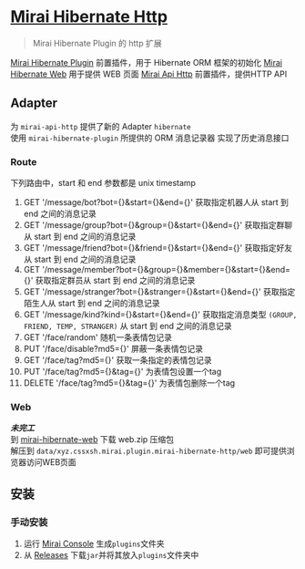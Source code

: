 # [Mirai Hibernate Http](https://github.com/cssxsh/mirai-hibernate-http)

> Mirai Hibernate Plugin 的 http 扩展

[Mirai Hibernate Plugin](https://github.com/cssxsh/mirai-hibernate-plugin) 前置插件，用于 Hibernate ORM 框架的初始化
[Mirai Hibernate Web](https://github.com/cssxsh/mirai-hibernate-web) 用于提供 WEB 页面 
[Mirai Api Http](https://github.com/project-mirai/mirai-api-http) 前置插件，提供HTTP API

## Adapter

为 `mirai-api-http` 提供了新的 Adapter `hibernate`  
使用 `mirai-hibernate-plugin` 所提供的 ORM 消息记录器 实现了历史消息接口

### Route

下列路由中，start 和 end 参数都是 unix timestamp

1. GET '/message/bot?bot={}&start={}&end={}' 
    获取指定机器人从 start 到 end 之间的消息记录
2. GET '/message/group?bot={}&group={}&start={}&end={}'
    获取指定群聊从 start 到 end 之间的消息记录
3. GET '/message/friend?bot={}&friend={}&start={}&end={}'
    获取指定好友从 start 到 end 之间的消息记录
4. GET '/message/member?bot={}&group={}&member={}&start={}&end={}'
    获取指定群员从 start 到 end 之间的消息记录
5. GET '/message/stranger?bot={}&stranger={}&start={}&end={}'
    获取指定陌生人从 start 到 end 之间的消息记录
6. GET '/message/kind?kind={}&start={}&end={}'
    获取指定消息类型 `(GROUP, FRIEND, TEMP, STRANGER)` 从 start 到 end 之间的消息记录
7. GET '/face/random' 
    随机一条表情包记录
8. PUT '/face/disable?md5={}' 
    屏蔽一条表情包记录
9. GET '/face/tag?md5={}'
    获取一条指定的表情包记录
9. PUT '/face/tag?md5={}&tag={}'
    为表情包设置一个tag
10. DELETE '/face/tag?md5={}&tag={}'
    为表情包删除一个tag

### Web

***未完工***  
到 [mirai-hibernate-web](https://github.com/cssxsh/mirai-hibernate-web/releases) 下载 web.zip 压缩包  
解压到 `data/xyz.cssxsh.mirai.plugin.mirai-hibernate-http/web` 即可提供浏览器访问WEB页面

## 安装

### 手动安装

1. 运行 [Mirai Console](https://github.com/mamoe/mirai-console) 生成`plugins`文件夹
1. 从 [Releases](https://github.com/cssxsh/mirai-hibernate-http/releases) 下载`jar`并将其放入`plugins`文件夹中